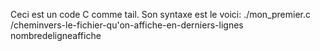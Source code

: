 Ceci est un code C comme tail.
Son syntaxe est le voici: ./mon_premier.c /cheminvers-le-fichier-qu'on-affiche-en-derniers-lignes nombredeligneaffiche

